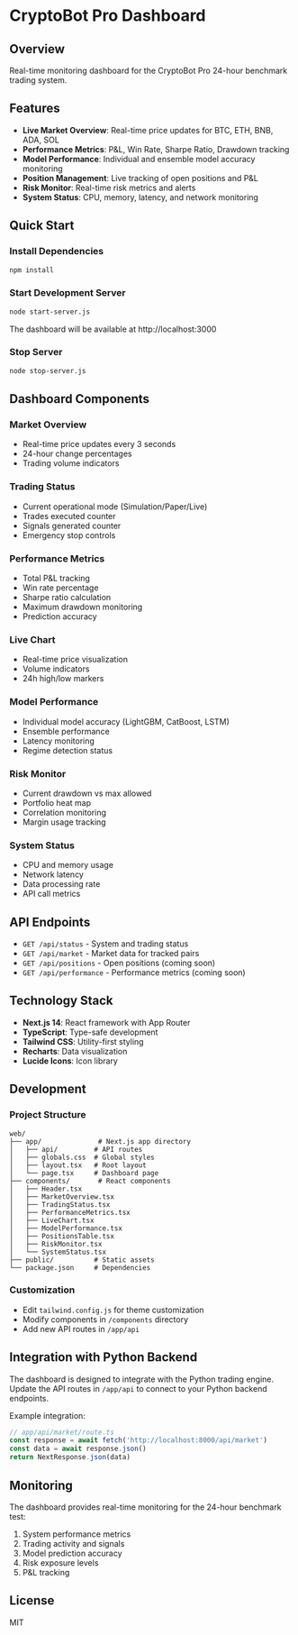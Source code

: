 # CryptoBot Pro Dashboard

## Overview
Real-time monitoring dashboard for the CryptoBot Pro 24-hour benchmark trading system.

## Features
- **Live Market Overview**: Real-time price updates for BTC, ETH, BNB, ADA, SOL
- **Performance Metrics**: P&L, Win Rate, Sharpe Ratio, Drawdown tracking
- **Model Performance**: Individual and ensemble model accuracy monitoring
- **Position Management**: Live tracking of open positions and P&L
- **Risk Monitor**: Real-time risk metrics and alerts
- **System Status**: CPU, memory, latency, and network monitoring

## Quick Start

### Install Dependencies
```bash
npm install
```

### Start Development Server
```bash
node start-server.js
```

The dashboard will be available at http://localhost:3000

### Stop Server
```bash
node stop-server.js
```

## Dashboard Components

### Market Overview
- Real-time price updates every 3 seconds
- 24-hour change percentages
- Trading volume indicators

### Trading Status
- Current operational mode (Simulation/Paper/Live)
- Trades executed counter
- Signals generated counter
- Emergency stop controls

### Performance Metrics
- Total P&L tracking
- Win rate percentage
- Sharpe ratio calculation
- Maximum drawdown monitoring
- Prediction accuracy

### Live Chart
- Real-time price visualization
- Volume indicators
- 24h high/low markers

### Model Performance
- Individual model accuracy (LightGBM, CatBoost, LSTM)
- Ensemble performance
- Latency monitoring
- Regime detection status

### Risk Monitor
- Current drawdown vs max allowed
- Portfolio heat map
- Correlation monitoring
- Margin usage tracking

### System Status
- CPU and memory usage
- Network latency
- Data processing rate
- API call metrics

## API Endpoints

- `GET /api/status` - System and trading status
- `GET /api/market` - Market data for tracked pairs
- `GET /api/positions` - Open positions (coming soon)
- `GET /api/performance` - Performance metrics (coming soon)

## Technology Stack
- **Next.js 14**: React framework with App Router
- **TypeScript**: Type-safe development
- **Tailwind CSS**: Utility-first styling
- **Recharts**: Data visualization
- **Lucide Icons**: Icon library

## Development

### Project Structure
```
web/
├── app/              # Next.js app directory
│   ├── api/         # API routes
│   ├── globals.css  # Global styles
│   ├── layout.tsx   # Root layout
│   └── page.tsx     # Dashboard page
├── components/       # React components
│   ├── Header.tsx
│   ├── MarketOverview.tsx
│   ├── TradingStatus.tsx
│   ├── PerformanceMetrics.tsx
│   ├── LiveChart.tsx
│   ├── ModelPerformance.tsx
│   ├── PositionsTable.tsx
│   ├── RiskMonitor.tsx
│   └── SystemStatus.tsx
├── public/          # Static assets
└── package.json     # Dependencies
```

### Customization
- Edit `tailwind.config.js` for theme customization
- Modify components in `/components` directory
- Add new API routes in `/app/api`

## Integration with Python Backend

The dashboard is designed to integrate with the Python trading engine. Update the API routes in `/app/api` to connect to your Python backend endpoints.

Example integration:
```typescript
// app/api/market/route.ts
const response = await fetch('http://localhost:8000/api/market')
const data = await response.json()
return NextResponse.json(data)
```

## Monitoring

The dashboard provides real-time monitoring for the 24-hour benchmark test:
1. System performance metrics
2. Trading activity and signals
3. Model prediction accuracy
4. Risk exposure levels
5. P&L tracking

## License
MIT